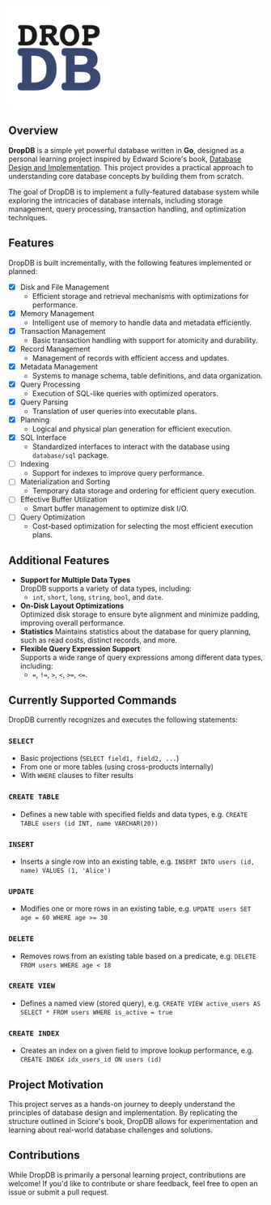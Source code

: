 <img src="dropdb.png" alt="DropDB logo" width="200">

## Overview
**DropDB** is a simple yet powerful database written in **Go**, designed as a personal learning project inspired by Edward Sciore's book, [Database Design and Implementation](https://link.springer.com/book/10.1007/978-3-030-33836-7). This project provides a practical approach to understanding core database concepts by building them from scratch.

The goal of DropDB is to implement a fully-featured database system while exploring the intricacies of database internals, including storage management, query processing, transaction handling, and optimization techniques.

## Features
DropDB is built incrementally, with the following features implemented or planned:


- [x] Disk and File Management  
  - Efficient storage and retrieval mechanisms with optimizations for performance.
- [x] Memory Management  
  - Intelligent use of memory to handle data and metadata efficiently.
- [x] Transaction Management  
  - Basic transaction handling with support for atomicity and durability.
- [x] Record Management  
  - Management of records with efficient access and updates.
- [x] Metadata Management  
  - Systems to manage schema, table definitions, and data organization.
- [x] Query Processing  
  - Execution of SQL-like queries with optimized operators.
- [x] Query Parsing  
  - Translation of user queries into executable plans.
- [x] Planning  
  - Logical and physical plan generation for efficient execution.
- [x] SQL Interface  
  - Standardized interfaces to interact with the database using `database/sql` package.
- [ ] Indexing  
  - Support for indexes to improve query performance.
- [ ] Materialization and Sorting  
  - Temporary data storage and ordering for efficient query execution.
- [ ] Effective Buffer Utilization  
  - Smart buffer management to optimize disk I/O.
- [ ] Query Optimization  
  - Cost-based optimization for selecting the most efficient execution plans.

## Additional Features
- **Support for Multiple Data Types**  
  DropDB supports a variety of data types, including:
    - `int`, `short`, `long`, `string`, `bool`, and `date`.
- **On-Disk Layout Optimizations**  
  Optimized disk storage to ensure byte alignment and minimize padding, improving overall performance.
- **Statistics**
  Maintains statistics about the database for query planning, such as read costs, distinct records, and more.
- **Flexible Query Expression Support**  
  Supports a wide range of query expressions among different data types, including:
    - `=`, `!=`, `>`, `<`, `>=`, `<=`.

## Currently Supported Commands
DropDB currently recognizes and executes the following statements:

### `SELECT`
* Basic projections (`SELECT field1, field2, ...`)
* From one or more tables (using cross-products internally)
* With `WHERE` clauses to filter results
### `CREATE TABLE`
* Defines a new table with specified fields and data types, e.g. `CREATE TABLE users (id INT, name VARCHAR(20))`
### `INSERT`
* Inserts a single row into an existing table, e.g. `INSERT INTO users (id, name) VALUES (1, 'Alice')`
### `UPDATE`
* Modifies one or more rows in an existing table, e.g. `UPDATE users SET age = 60 WHERE age >= 30`
### `DELETE`
* Removes rows from an existing table based on a predicate, e.g. `DELETE FROM users WHERE age < 18`
### `CREATE VIEW`
* Defines a named view (stored query), e.g. `CREATE VIEW active_users AS SELECT * FROM users WHERE is_active = true`
### `CREATE INDEX`
* Creates an index on a given field to improve lookup performance, e.g. `CREATE INDEX idx_users_id ON users (id)`

## Project Motivation
This project serves as a hands-on journey to deeply understand the principles of database design and implementation. By replicating the structure outlined in Sciore's book, DropDB allows for experimentation and learning about real-world database challenges and solutions.

## Contributions
While DropDB is primarily a personal learning project, contributions are welcome! If you'd like to contribute or share feedback, feel free to open an issue or submit a pull request.
